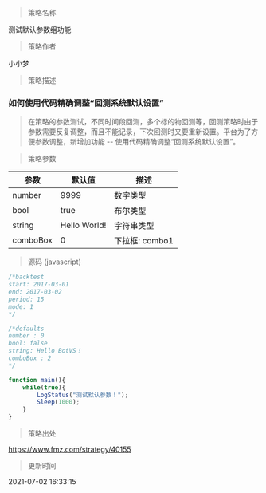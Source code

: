 
> 策略名称

测试默认参数组功能

> 策略作者

小小梦

> 策略描述

### 如何使用代码精确调整“回测系统默认设置”

> 在策略的参数测试，不同时间段回测，多个标的物回测等，回测策略时由于参数需要反复调整，而且不能记录，下次回测时又要重新设置。平台为了方便参数调整，新增加功能 -- 使用代码精确调整“回测系统默认设置”。

> 策略参数



|参数|默认值|描述|
|----|----|----|
|number|9999|数字类型|
|bool|true|布尔类型|
|string|Hello World!|字符串类型|
|comboBox|0|下拉框: combo1|combo2|combo3|


> 源码 (javascript)

``` javascript
/*backtest
start: 2017-03-01        
end: 2017-03-02           
period: 15              
mode: 1                 
*/

/*defaults
number : 0
bool: false
string: Hello BotVS！
comboBox : 2
*/

function main(){
    while(true){
        LogStatus("测试默认参数！");
        Sleep(1000);
    }
}
```

> 策略出处

https://www.fmz.com/strategy/40155

> 更新时间

2021-07-02 16:33:15

